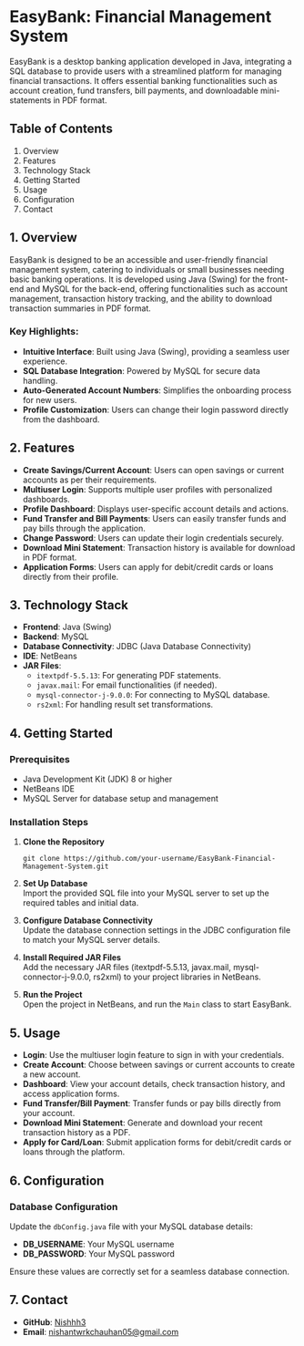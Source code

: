 # **EasyBank: Financial Management System**

EasyBank is a desktop banking application developed in Java, integrating a SQL database to provide users with a streamlined platform for managing financial transactions. It offers essential banking functionalities such as account creation, fund transfers, bill payments, and downloadable mini-statements in PDF format.

## **Table of Contents**
1. Overview
2. Features
3. Technology Stack
4. Getting Started
5. Usage
6. Configuration
7. Contact

## **1. Overview**

EasyBank is designed to be an accessible and user-friendly financial management system, catering to individuals or small businesses needing basic banking operations. It is developed using Java (Swing) for the front-end and MySQL for the back-end, offering functionalities such as account management, transaction history tracking, and the ability to download transaction summaries in PDF format.

### **Key Highlights:**
- **Intuitive Interface**: Built using Java (Swing), providing a seamless user experience.
- **SQL Database Integration**: Powered by MySQL for secure data handling.
- **Auto-Generated Account Numbers**: Simplifies the onboarding process for new users.
- **Profile Customization**: Users can change their login password directly from the dashboard.

## **2. Features**

- **Create Savings/Current Account**: Users can open savings or current accounts as per their requirements.
- **Multiuser Login**: Supports multiple user profiles with personalized dashboards.
- **Profile Dashboard**: Displays user-specific account details and actions.
- **Fund Transfer and Bill Payments**: Users can easily transfer funds and pay bills through the application.
- **Change Password**: Users can update their login credentials securely.
- **Download Mini Statement**: Transaction history is available for download in PDF format.
- **Application Forms**: Users can apply for debit/credit cards or loans directly from their profile.

## **3. Technology Stack**

- **Frontend**: Java (Swing)
- **Backend**: MySQL
- **Database Connectivity**: JDBC (Java Database Connectivity)
- **IDE**: NetBeans
- **JAR Files**:
  - `itextpdf-5.5.13`: For generating PDF statements.
  - `javax.mail`: For email functionalities (if needed).
  - `mysql-connector-j-9.0.0`: For connecting to MySQL database.
  - `rs2xml`: For handling result set transformations.


## **4. Getting Started**

### **Prerequisites**
- Java Development Kit (JDK) 8 or higher
- NetBeans IDE
- MySQL Server for database setup and management

### **Installation Steps**

1. **Clone the Repository**  
   ```
   git clone https://github.com/your-username/EasyBank-Financial-Management-System.git
   ```

2. **Set Up Database**  
   Import the provided SQL file into your MySQL server to set up the required tables and initial data.

3. **Configure Database Connectivity**  
   Update the database connection settings in the JDBC configuration file to match your MySQL server details.

4. **Install Required JAR Files**  
   Add the necessary JAR files (itextpdf-5.5.13, javax.mail, mysql-connector-j-9.0.0, rs2xml) to your project libraries in NetBeans.

5. **Run the Project**  
   Open the project in NetBeans, and run the `Main` class to start EasyBank.


## **5. Usage**

- **Login**: Use the multiuser login feature to sign in with your credentials.
- **Create Account**: Choose between savings or current accounts to create a new account.
- **Dashboard**: View your account details, check transaction history, and access application forms.
- **Fund Transfer/Bill Payment**: Transfer funds or pay bills directly from your account.
- **Download Mini Statement**: Generate and download your recent transaction history as a PDF.
- **Apply for Card/Loan**: Submit application forms for debit/credit cards or loans through the platform.


## **6. Configuration**

### **Database Configuration**
Update the `dbConfig.java` file with your MySQL database details:
- **DB_USERNAME**: Your MySQL username
- **DB_PASSWORD**: Your MySQL password

Ensure these values are correctly set for a seamless database connection.


## **7. Contact**

- **GitHub**: [Nishhh3](https://github.com/your-username)
- **Email**: [nishantwrkchauhan05@gmail.com](mailto:nishantwrkchauhan05@gmail.com)
